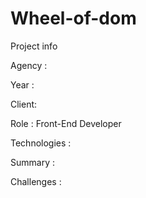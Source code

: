 # Wheel-of-dom

Project info

Agency :


Year :


Client:


Role :
Front-End Developer

Technologies :


Summary :


Challenges :
